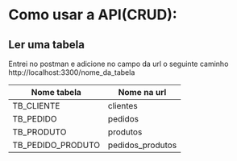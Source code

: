 <h1>Como usar a API(CRUD):</h1>

<h2>Ler uma tabela</h2>
Entrei no postman e adicione no campo da url o seguinte caminho
<a>http://localhost:3300/nome_da_tabela</a>

| Nome tabela | Nome na url |
| ------------- | ------------- |
| TB_CLIENTE  | clientes  |
| TB_PEDIDO | pedidos  |
| TB_PRODUTO | produtos  |
| TB_PEDIDO_PRODUTO | pedidos_produtos |